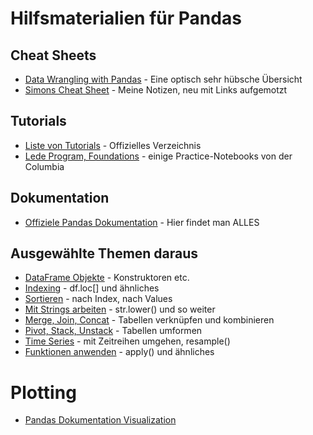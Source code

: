 # Hilfsmaterialien für Pandas

## Cheat Sheets
- [Data Wrangling with Pandas](Pandas_Cheat_Sheet.pdf) - Eine optisch sehr hübsche Übersicht
- [Simons Cheat Sheet](pandas.py) - Meine Notizen, neu mit Links aufgemotzt

## Tutorials
- [Liste von Tutorials](https://pandas.pydata.org/pandas-docs/stable/tutorials.html) - Offizielles Verzeichnis
- [Lede Program, Foundations](http://www.jonathansoma.com/lede/foundations-2017/) - einige Practice-Notebooks von der Columbia

## Dokumentation
- [Offiziele Pandas Dokumentation](https://pandas.pydata.org/pandas-docs/stable/index.html) - Hier findet man ALLES
## Ausgewählte Themen daraus
- [DataFrame Objekte](https://pandas.pydata.org/pandas-docs/stable/dsintro.html#dataframe) - Konstruktoren etc.
- [Indexing](https://pandas.pydata.org/pandas-docs/stable/indexing.html) - df.loc[] und ähnliches
- [Sortieren](https://pandas.pydata.org/pandas-docs/stable/basics.html#sorting) - nach Index, nach Values
- [Mit Strings arbeiten](https://pandas.pydata.org/pandas-docs/stable/text.html) - str.lower() und so weiter
- [Merge, Join, Concat](https://pandas.pydata.org/pandas-docs/stable/merging.html) - Tabellen verknüpfen und kombinieren
- [Pivot, Stack, Unstack](https://pandas.pydata.org/pandas-docs/stable/reshaping.html) - Tabellen umformen
- [Time Series](https://pandas.pydata.org/pandas-docs/stable/timeseries.html) - mit Zeitreihen umgehen, resample()
- [Funktionen anwenden](https://pandas.pydata.org/pandas-docs/stable/basics.html#function-application) - apply() und ähnliches

# Plotting
- [Pandas Dokumentation Visualization](https://pandas.pydata.org/pandas-docs/stable/visualization.html)
